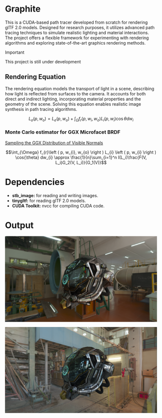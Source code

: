 # Graphite
This is a CUDA-based path tracer developed from scratch for rendering glTF 2.0 models. Designed for research purposes, it utilizes advanced path tracing techniques to simulate realistic lighting and material interactions. The project offers a flexible framework for experimenting with rendering algorithms and exploring state-of-the-art graphics rendering methods.

> [!IMPORTANT] 
This project is still under development

## Rendering Equation
The rendering equation models the transport of light in a scene, describing how light is reflected from surfaces to the camera. It accounts for both direct and indirect lighting, incorporating material properties and the geometry of the scene. Solving this equation enables realistic image synthesis in path tracing algorithms.

$$L_{o} \left (  p, w_{o} \right ) = L_{e} \left (  p, w_{o} \right ) + \int_{\Omega} f_{r}\left (  p, w_{i}, w_{o} \right ) L_{i} \left (  p, w_{i} \right ) \cos{\theta} dw_{i}$$

### Monte Carlo estimator for GGX Microfacet BRDF
[Sampling the GGX Distribution of Visible Normals](https://jcgt.org/published/0007/04/01/paper.pdf)

$$\int_{\Omega} f_{r}\left (  p, w_{i}, w_{o} \right ) L_{i} \left (  p, w_{i} \right ) \cos{\theta} dw_{i} \approx \frac{1}{n}\sum_{i=1}^n I(L_i)\frac{F(V, L_i)G_2(V, L_i)}{G_1(V)}$$


# Dependencies
* **stb_image:** for reading and writing images.
* **tinygltf:** for reading glTF 2.0 models.
* **CUDA Toolkit:** nvcc for compiling CUDA code.

# Output

![](img/output.png)

![](img/output2.png)